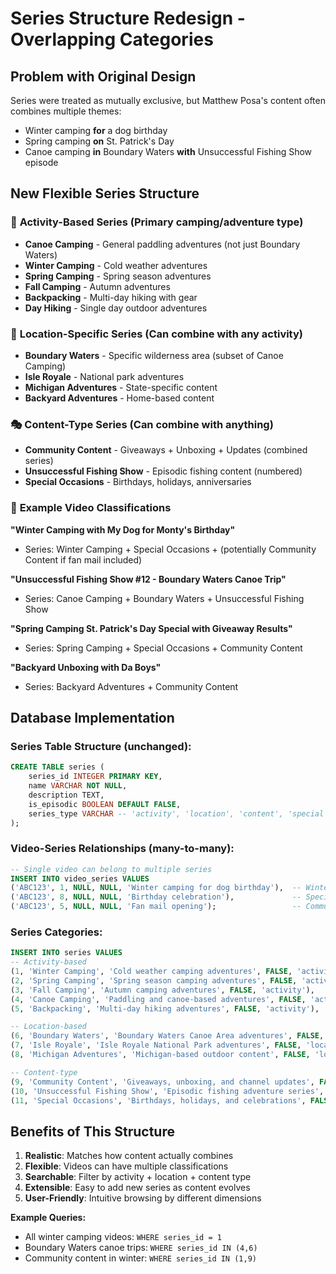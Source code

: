 # Series Structure Redesign - Overlapping Categories

## Problem with Original Design
Series were treated as mutually exclusive, but Matthew Posa's content often combines multiple themes:
- Winter camping **for** a dog birthday
- Spring camping **on** St. Patrick's Day  
- Canoe camping **in** Boundary Waters **with** Unsuccessful Fishing Show episode

## New Flexible Series Structure

### 🏃 **Activity-Based Series** (Primary camping/adventure type)
- **Canoe Camping** - General paddling adventures (not just Boundary Waters)
- **Winter Camping** - Cold weather adventures
- **Spring Camping** - Spring season adventures  
- **Fall Camping** - Autumn adventures
- **Backpacking** - Multi-day hiking with gear
- **Day Hiking** - Single day outdoor adventures

### 📍 **Location-Specific Series** (Can combine with any activity)
- **Boundary Waters** - Specific wilderness area (subset of Canoe Camping)
- **Isle Royale** - National park adventures
- **Michigan Adventures** - State-specific content
- **Backyard Adventures** - Home-based content

### 🎭 **Content-Type Series** (Can combine with anything)
- **Community Content** - Giveaways + Unboxing + Updates (combined series)
- **Unsuccessful Fishing Show** - Episodic fishing content (numbered)
- **Special Occasions** - Birthdays, holidays, anniversaries

### 🎯 **Example Video Classifications**

**"Winter Camping with My Dog for Monty's Birthday"**
- Series: Winter Camping + Special Occasions + (potentially Community Content if fan mail included)

**"Unsuccessful Fishing Show #12 - Boundary Waters Canoe Trip"**  
- Series: Canoe Camping + Boundary Waters + Unsuccessful Fishing Show

**"Spring Camping St. Patrick's Day Special with Giveaway Results"**
- Series: Spring Camping + Special Occasions + Community Content

**"Backyard Unboxing with Da Boys"**
- Series: Backyard Adventures + Community Content

## Database Implementation

### Series Table Structure (unchanged):
```sql
CREATE TABLE series (
    series_id INTEGER PRIMARY KEY,
    name VARCHAR NOT NULL,
    description TEXT,
    is_episodic BOOLEAN DEFAULT FALSE,
    series_type VARCHAR -- 'activity', 'location', 'content', 'special'
);
```

### Video-Series Relationships (many-to-many):
```sql  
-- Single video can belong to multiple series
INSERT INTO video_series VALUES
('ABC123', 1, NULL, NULL, 'Winter camping for dog birthday'),  -- Winter Camping
('ABC123', 8, NULL, NULL, 'Birthday celebration'),             -- Special Occasions  
('ABC123', 5, NULL, NULL, 'Fan mail opening');                 -- Community Content
```

### Series Categories:
```sql
INSERT INTO series VALUES
-- Activity-based
(1, 'Winter Camping', 'Cold weather camping adventures', FALSE, 'activity'),
(2, 'Spring Camping', 'Spring season camping adventures', FALSE, 'activity'), 
(3, 'Fall Camping', 'Autumn camping adventures', FALSE, 'activity'),
(4, 'Canoe Camping', 'Paddling and canoe-based adventures', FALSE, 'activity'),
(5, 'Backpacking', 'Multi-day hiking adventures', FALSE, 'activity'),

-- Location-based  
(6, 'Boundary Waters', 'Boundary Waters Canoe Area adventures', FALSE, 'location'),
(7, 'Isle Royale', 'Isle Royale National Park adventures', FALSE, 'location'),
(8, 'Michigan Adventures', 'Michigan-based outdoor content', FALSE, 'location'),

-- Content-type
(9, 'Community Content', 'Giveaways, unboxing, and channel updates', FALSE, 'content'),
(10, 'Unsuccessful Fishing Show', 'Episodic fishing adventure series', TRUE, 'content'),
(11, 'Special Occasions', 'Birthdays, holidays, and celebrations', FALSE, 'special');
```

## Benefits of This Structure

1. **Realistic**: Matches how content actually combines
2. **Flexible**: Videos can have multiple classifications  
3. **Searchable**: Filter by activity + location + content type
4. **Extensible**: Easy to add new series as content evolves
5. **User-Friendly**: Intuitive browsing by different dimensions

**Example Queries:**
- All winter camping videos: `WHERE series_id = 1`
- Boundary Waters canoe trips: `WHERE series_id IN (4,6)` 
- Community content in winter: `WHERE series_id IN (1,9)`